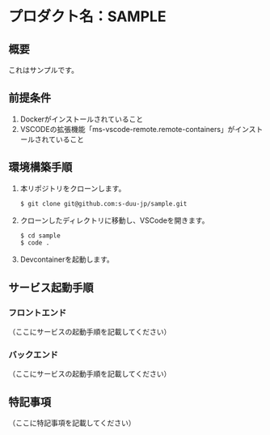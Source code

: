 # プロダクト名：SAMPLE

## 概要

これはサンプルです。


## 前提条件

1. Dockerがインストールされていること
2. VSCODEの拡張機能「ms-vscode-remote.remote-containers」がインストールされていること

## 環境構築手順

1. 本リポジトリをクローンします。

   ```bash
   $ git clone git@github.com:s-duu-jp/sample.git
   ```

1. クローンしたディレクトリに移動し、VSCodeを開きます。

   ```bash
   $ cd sample
   $ code .
   ```

1. Devcontainerを起動します。

## サービス起動手順

### フロントエンド

（ここにサービスの起動手順を記載してください）

### バックエンド

（ここにサービスの起動手順を記載してください）

## 特記事項

（ここに特記事項を記載してください）
